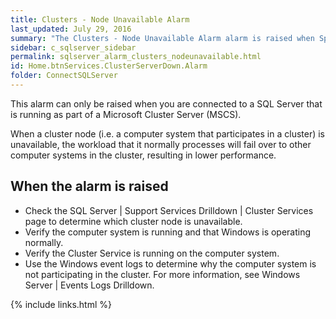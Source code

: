 ```yaml
---
title: ﻿Clusters - Node Unavailable Alarm
last_updated: July 29, 2016
summary: "The Clusters - Node Unavailable Alarm alarm is raised when Spotlight detects that at least one cluster node (computer system) is not currently running as part of the cluster."
sidebar: c_sqlserver_sidebar
permalink: sqlserver_alarm_clusters_nodeunavailable.html
id: Home.btnServices.ClusterServerDown.Alarm
folder: ConnectSQLServer
---
```



This alarm can only be raised when you are connected to a SQL Server that is running as part of a Microsoft Cluster Server (MSCS).

When a cluster node (i.e. a computer system that participates in a cluster) is unavailable, the workload that it normally processes will fail over to other computer systems in the cluster, resulting in lower performance.

## When the alarm is raised

*  Check the SQL Server \| Support Services Drilldown \| Cluster Services page to determine which cluster node is unavailable.
*  Verify the computer system is running and that Windows is operating normally.
*  Verify the Cluster Service is running on the computer system.
*  Use the Windows event logs to determine why the computer system is not participating in the cluster. For more information, see Windows Server \| Events Logs Drilldown.

{% include links.html %}
